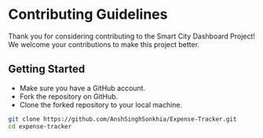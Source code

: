 # Contributing Guidelines

Thank you for considering contributing to the Smart City Dashboard Project! We welcome your contributions to make this project better.

## Getting Started

- Make sure you have a GitHub account.
- Fork the repository on GitHub.
- Clone the forked repository to your local machine.

```bash
git clone https://github.com/AnshSinghSonkhia/Expense-Tracker.git
cd expense-tracker
